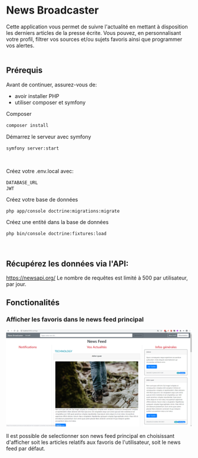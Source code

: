 # News Broadcaster


Cette application vous permet de suivre l'actualité en mettant à disposition les derniers articles de la presse écrite. Vous pouvez, en personnalisant votre profil, filtrer vos sources et/ou sujets favoris ainsi que programmer vos alertes.     
</br>

## Prérequis
Avant de continuer, assurez-vous de:

* avoir installer PHP
* utiliser composer et symfony

Composer
``` bash
composer install
```
Démarrez le serveur avec symfony
``` bash
symfony server:start
```
</br>

Créez votre .env.local avec:
``` env
DATABASE_URL
JWT
```

Créez votre base de données
``` bash 
php app/console doctrine:migrations:migrate
```

Créez une entité dans la base de données
``` bash 
php bin/console doctrine:fixtures:load
```
</br>

## Récupérez les données via l'API: 
https://newsapi.org/
Le nombre de requêtes est limité à 500 par utilisateur, par jour.
</br>

## Fonctionalités

### Afficher les favoris dans le news feed principal
![news feed favoris](images/screenshot.png "news feed favoris")

Il est possible de selectionner son news feed principal en choisissant d'afficher soit les articles relatifs aux favoris de l'utilisateur, soit le news feed par défaut.


